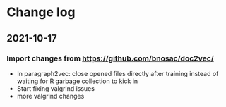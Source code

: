 # Change log
	
## 2021-10-17

### Import changes from https://github.com/bnosac/doc2vec/
	
- In paragraph2vec: close opened files directly after training instead of waiting for R garbage collection to kick in
- Start fixing valgrind issues
- more valgrind changes

